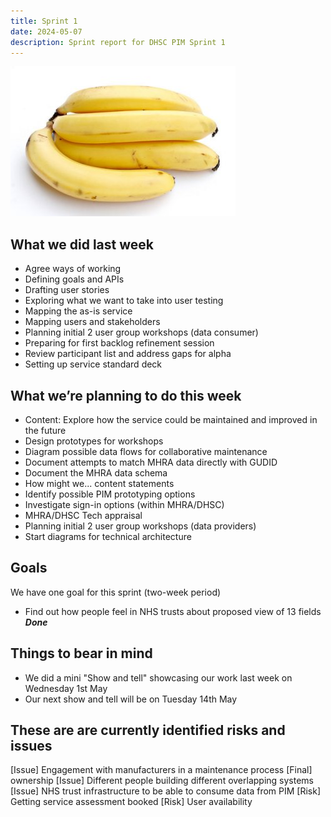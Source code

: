```yaml
---
title: Sprint 1
date: 2024-05-07
description: Sprint report for DHSC PIM Sprint 1
---
```


![Banana](banana.jpg)

## What we did last week
* Agree ways of working
* Defining goals and APIs
* Drafting user stories
* Exploring what we want to take into user testing
* Mapping the as-is service
* Mapping users and stakeholders
* Planning initial 2 user group workshops (data consumer)
* Preparing for first backlog refinement session
* Review participant list and address gaps for alpha
* Setting up service standard deck


## What we’re planning to do this week
* Content: Explore how the service could be maintained and improved in the future
* Design prototypes for workshops
* Diagram possible data flows for collaborative maintenance
* Document attempts to match MHRA data directly with GUDID
* Document the MHRA data schema
* How might we... content statements
* Identify possible PIM prototyping options
* Investigate sign-in options (within MHRA/DHSC)
* MHRA/DHSC Tech appraisal
* Planning initial 2 user group workshops (data providers)
* Start diagrams for technical architecture

## Goals
We have one goal for this sprint (two-week period)
* Find out how people feel in NHS trusts about proposed view of 13 fields <span class="badge bg-info">_**Done**_</span>

## Things to bear in mind
* We did a mini "Show and tell" showcasing our work last week on Wednesday 1st May
* Our next show and tell will be on Tuesday 14th May

## These are are currently identified risks and issues
\[Issue\] Engagement with manufacturers in a maintenance process
\[Final\] ownership
\[Issue\] Different people building different overlapping systems
\[Issue\] NHS trust infrastructure to be able to consume data from PIM
\[Risk\] Getting service assessment booked
\[Risk\] User availability


